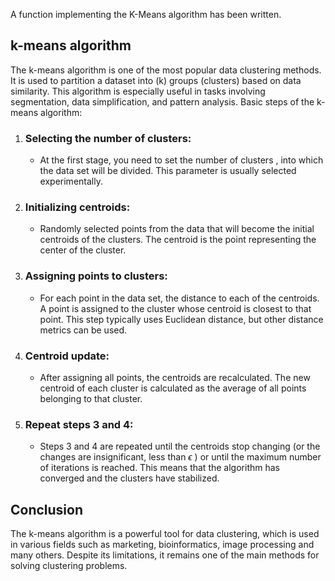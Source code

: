 A function implementing the K-Means algorithm has been written.

## k-means algorithm

The k-means algorithm is one of the most popular data clustering methods. It is used to partition a dataset into (k) groups (clusters) based on data similarity. This algorithm is especially useful in tasks involving segmentation, data simplification, and pattern analysis.
Basic steps of the k-means algorithm:
1) ### Selecting the number of clusters:
      * At the first stage, you need to set the number of clusters 
, into which the data set will be divided. This parameter is usually selected experimentally.
2) ### Initializing centroids:

      * Randomly selected 
 points from the data that will become the initial centroids of the clusters. The centroid is the point representing the center of the cluster.
3) ### Assigning points to clusters:

      * For each point in the data set, the distance to each of the 
 centroids. A point is assigned to the cluster whose centroid is closest to that point. This step typically uses Euclidean distance, but other distance metrics can be used.
4) ### Centroid update:

      * After assigning all points, the centroids are recalculated. The new centroid of each cluster is calculated as the average of all points belonging to that cluster.
5) ### Repeat steps 3 and 4:

      * Steps 3 and 4 are repeated until the centroids stop changing (or the changes are insignificant, less than $\epsilon$ ) or until the maximum number of iterations is reached. This means that the algorithm has converged and the clusters have stabilized.
## Conclusion
The k-means algorithm is a powerful tool for data clustering, which is used in various fields such as marketing, bioinformatics, image processing and many others. Despite its limitations, it remains one of the main methods for solving clustering problems.
